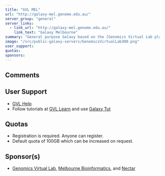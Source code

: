 ```yaml
---
title: "GVL MEL"
url: "http://galaxy-mel.genome.edu.au/"
server_group: "general"
server_links: 
  - link_url: "http://galaxy-mel.genome.edu.au/"
    link_text: "Galaxy Melbourne"
summary: "General purpose Galaxy based on the [Genomics Virtual Lab platform](https://genome.edu.au/). "
image: "/src/public-galaxy-servers/GenomicsVirtualLab300.png"
user_support: 
quotas: 
sponsors: 
---
```


## Comments


## User Support

* [GVL Help](https://www.gvl.org.au/)
* Follow tutorials at [GVL Learn](https://www.gvl.org.au/learn) and use [Galaxy Tut](http://galaxy-tut.genome.edu.au/)

## Quotas

* Registration is required. Anyone can register.
* Default quota of 100GB which can be increased on request.

## Sponsor(s)

* [Genomics Virtual Lab](https://www.gvl.org.au/about), [Melbourne Bioinformatics](https://www.melbournebioinformatics.org.au), and [Nectar](https://www.nectar.org.au)
